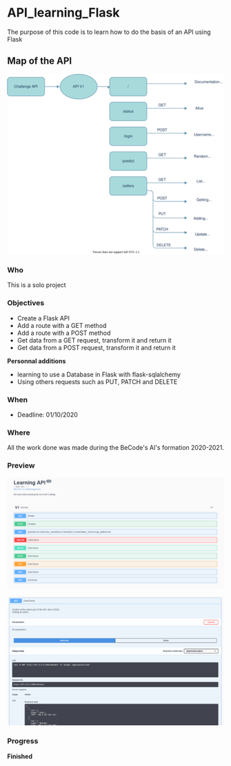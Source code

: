 # API_learning_Flask

The purpose of this code is to learn how to do the basis of an API using Flask


## Map of the API

![Map of the API](https://github.com/Demesmaeker/API_learning_Flask/blob/master/img/Api_UML.svg)


### Who
This is a solo project


### Objectives
- Create a Flask API
- Add a route with a GET method
- Add a route with a POST method
- Get data from a GET request, transform it and return it
- Get data from a POST request, transform it and return it

**Personnal additions**
- learning to use a Database in Flask with flask-sqlalchemy
- Using others requests such as PUT, PATCH and DELETE


### When
- Deadline: 01/10/2020


### Where
All the work done was made during the BeCode's AI's formation 2020-2021.


### Preview

![Documentation of the API : the routes](https://github.com/Demesmaeker/API_learning_Flask/blob/master/img/preview_api_doc_routes.PNG)



![Documentation of the API : Get all the sellers](https://github.com/Demesmaeker/API_learning_Flask/blob/master/img/preview_api_doc_get_sellers.png)



### Progress
**Finished**
